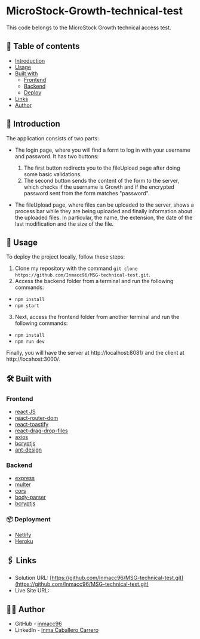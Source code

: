# MicroStock-Growth-technical-test

This code belongs to the MicroStock Growth technical access test.

## 📌 Table of contents

- [Introduction](#introduction)
- [Usage](#🔧-usage)
- [Built with](#🛠-built-with)
  - [Frontend](#frontend)
  - [Backend](#backend)
  - [Deploy](#📦-deployment)
- [Links](#🖇-links)
- [Author](#👩🏽-author)

## 🚀 Introduction

The application consists of two parts:

- The login page, where you will find a form to log in with your username and password. It has two buttons:

     1. The first button redirects you to the fileUpload page after doing some basic validations.
     2. The second button sends the content of the form to the server, which checks if the username is Growth and if the encrypted password sent from the form matches "password".

- The fileUpload page, where files can be uploaded to the server, shows a process bar while they are being uploaded and finally information about the uploaded files. In particular, the name, the extension, the date of the last modification and the size of the file.

## 🔧 Usage

To deploy the project locally, follow these steps:

1. Clone my repository with the command `git clone https://github.com/Inmacc96/MSG-technical-test.git`.
2. Access the backend folder from a terminal and run the following commands:

- `npm install`
- `npm start`

3. Next, access the frontend folder from another terminal and run the following commands:

- `npm install`
- `npm run dev`

Finally, you will have the server at http://localhost:8081/ and the client at http://locahost:3000/.

## 🛠 Built with

### Frontend

- [react JS](https://reactjs.org/)
- [react-router-dom](https://reactrouter.com/)
- [react-toastify](https://www.npmjs.com/package/react-toastify)
- [react-drag-drop-files](https://www.npmjs.com/package/react-drag-drop-files)
- [axios](https://axios-http.com/)
- [bcryptjs](https://www.npmjs.com/package/bcryptjs)
- [ant-design](https://ant.design/)

### Backend

- [express](https://expressjs.com/)
- [multer](https://www.npmjs.com/package/multer)
- [cors](https://www.npmjs.com/package/cors)
- [body-parser](https://www.npmjs.com/package/body-parser)
- [bcryptjs](https://www.npmjs.com/package/bcryptjs)

### 📦 Deployment

- [Netlify](https://www.netlify.com/)
- [Heroku](https://www.heroku.com)

## 🖇 Links

- Solution URL: [https://github.com/Inmacc96/MSG-technical-test.git](https://github.com/Inmacc96/MSG-technical-test.git)
- Live Site URL:

## 👩🏽 Author

- GitHub - [inmacc96](https://github.com/Inmacc96)
- LinkedIn - [Inma Caballero Carrero](https://www.linkedin.com/in/inmacaballerocarrero/)
